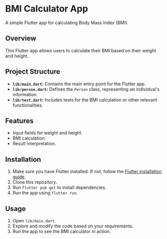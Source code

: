 # BMI Calculator App

A simple Flutter app for calculating Body Mass Index (BMI).

## Overview

This Flutter app allows users to calculate their BMI based on their weight and height.

## Project Structure

- **`lib/main.dart`:** Contains the main entry point for the Flutter app.
- **`lib/person.dart`:** Defines the `Person` class, representing an individual's information.
- **`lib/test.dart`:** Includes tests for the BMI calculation or other relevant functionalities.

## Features

- Input fields for weight and height.
- BMI calculation.
- Result interpretation.

## Installation

1. Make sure you have Flutter installed. If not, follow the [Flutter installation guide](https://flutter.dev/docs/get-started/install).
2. Clone this repository.
3. Run `flutter pub get` to install dependencies.
4. Run the app using `flutter run`.

## Usage

1. Open `lib/main.dart`.
2. Explore and modify the code based on your requirements.
3. Run the app to see the BMI calculator in action.

